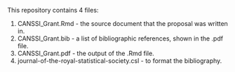 This repository contains 4 files:

1. CANSSI_Grant.Rmd - the source document that the proposal was written in. 
2. CANSSI_Grant.bib - a list of bibliographic references, shown in the .pdf file.
3. CANSSI_Grant.pdf - the output of the .Rmd file. 
4. journal-of-the-royal-statistical-society.csl	- to format the bibliography.
